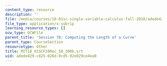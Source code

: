 ```yaml
---
content_type: resource
description: ''
file: /media/courses/18-01sc-single-variable-calculus-fall-2010/adede429c825026d0cd592e029ce4ea0_MIT18_01SCF10Rec_58_300k.srt
file_type: application/x-subrip
learning_resource_types: []
ocw_type: OCWFile
parent_title: 'Session 78: Computing the Length of a Curve'
parent_type: CourseSection
resourcetype: Other
title: MIT18_01SCF10Rec_58_300k.srt
uid: adede429-c825-026d-0cd5-92e029ce4ea0
---
```

